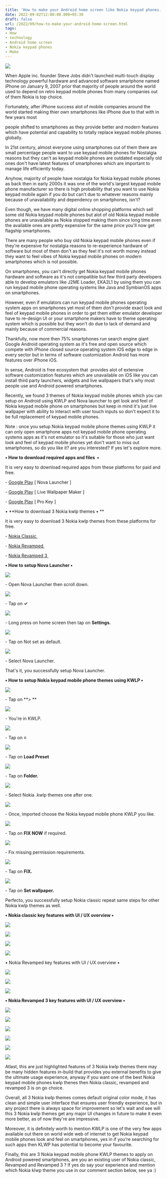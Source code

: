 ```yaml
---
title: 'How to make your Android home screen like Nokia keypad phones.'
date: 2022-09-02T12:00:00.000+05:30
draft: false
url: /2022/09/how-to-make-your-android-home-screen.html
tags: 
- How
- technology
- Android home screen
- Nokia keypad phones
- Make
---
```


 [![](https://lh3.googleusercontent.com/-vozpfoA23e8/YxJwcDV5aoI/AAAAAAAANfo/ErlyEapsfUMcRWuJWFP6Zlt_weAHFye3wCNcBGAsYHQ/s1600/1662152812622660-0.png)](https://lh3.googleusercontent.com/-vozpfoA23e8/YxJwcDV5aoI/AAAAAAAANfo/ErlyEapsfUMcRWuJWFP6Zlt_weAHFye3wCNcBGAsYHQ/s1600/1662152812622660-0.png) 

  

When Apple inc. founder Steve Jobs didn't launched multi-touch display technology powerful hardware and advanced software smartphone named iPhone on January 9, 2007 prior that majority of people around the world used to depend on retro keypad mobile phones from many companies out of them Nokia is top choice.

  

Fortunately, after iPhone success alot of mobile companies around the world started making thier own smartphones like iPhone due to that with in few years most 

people shifted to smartphones as they provide better and modern features which have potential and capability to totally replace keypad mobile phones globally.

  

In 21st century, almost everyone using smartphones out of them there are small percentage people want to use keypad mobile phones for Nostalgia reasons but they can't as keypad mobile phones are outdated especially old ones don't have latest features of smartphones which are important to manage life efficiently today.

  

Anyhow, majority of people have nostalgia for Nokia keypad mobile phones as back then in early 2000s it was one of the world's largest keypad mobile phone manufacturer so there is high probability that you want to use Nokia keypad mobile again if you do but can't due to whatever reasons mainly because of unavailability and dependency on smartphones, isn't?

  

Even though, we have many digital online shopping platforms which sell some old Nokia keypad mobile phones but alot of old Nokia keypad mobile phones are unavailable as Nokia stopped making them since long time even the available ones are pretty expensive for the same price you'll now get flagship smartphones.

  

There are many people who buy old Nokia keypad mobile phones even if they're expensive for nostalgia reasons to re-experience hardware of software but most of them don't as they feel it's not worth money instead they want to feel vibes of Nokia keypad mobile phones on modern smartphones which is not possible.

  

On smartphones, you can't directly get Nokia keypad mobile phones hardware and software as it's not compatible but few third party developers able to develop emulators like J2ME Loader, EKA2L1 by using them you can run keypad mobile phone operating systems like Java and SymbianOS apps on smartphones.

  

However, even if emulators can run keypad mobile phones operating system apps on smartphones yet most of them don't provide exact look and feel of keypad mobile phones in order to get them either emulator developer have to re-design UI or your smartphone makers have to theme operating system which is possible but they won't do due to lack of demand and mainly because of commercial reasons.

  

Thankfully, now more then 75% smartphones run search engine giant Google Android operating system as it's free and open source which compete with iPhone closed source operating system iOS edge to edge in every sector but in terms of software customization Android has more features over iPhone iOS.

  

In sense, Android is free ecosystem that  provides alot of extensive software customization features which are unavailable on iOS like you can install third party launchers, widgets and live wallpapers that's why most people use and Android powered smartphones.

  

Recently, we found 3 themes of Nokia keypad mobile phones which you can setup on Android using KWLP and Nova launcher to get look and feel of Nokia keypad mobile phone on smartphones but keep in mind it's just live wallpaper with ability to interact with user touch inputs so don't expect it to be full replacement of keypad mobile phones.

  

Note : once you setup Nokia keypad mobile phone themes using KWLP it can only open smartphone apps not keypad mobile phone operating systems apps as it's not emulator so it's suitable for those who just want look and feel of keypad mobile phones yet don't want to miss out smartphones, so do you like it? are you interested? If yes let's explore more.

  

**• How to download required apps and files  •**

It is very easy to download required apps from these platforms for paid and free.

  

\- [Google Play](https://play.google.com/store/apps/details?id=com.teslacoilsw.launcher) \[ Nova Launcher \]

\- [Google Play](https://play.google.com/store/apps/details?id=org.kustom.wallpaper.pro) \[ Live Wallpaper Maker \]

\- [Google Play](https://play.google.com/store/apps/details?id=org.kustom.wallpaper.pro) \[ Pro Key \]

  

• **How to download 3 Nokia kwlp themes • **

  

It is very easy to download 3 Nokia kwlp themes from these platforms for free.

  

\- [Nokia Classic ](https://drive.google.com/file/d/17U8H4fewugkYepuYwvSquDwdnhSininq/view?usp=drivesdk)

\- [Nokia Revamped ](https://drive.google.com/file/d/17LIPLogGK5b9avrBEMI5OKuB3HO4M5IM/view?usp=drivesdk)

\- [Nokia Revamped 3 ](https://drive.google.com/file/d/17L_1uSbqrzBwSWRVnocaFo_YwP1p4nj3/view?usp=drivesdk)

  

  

**• How to setup Nova Launcher •**

 **[![](https://lh3.googleusercontent.com/-aa_H9nbagds/YxJwbKraJGI/AAAAAAAANfk/PeqED_U6yqQfCmCl8SLjUy2f4dTwVjeYgCNcBGAsYHQ/s1600/1662152807747261-1.png)](https://lh3.googleusercontent.com/-aa_H9nbagds/YxJwbKraJGI/AAAAAAAANfk/PeqED_U6yqQfCmCl8SLjUy2f4dTwVjeYgCNcBGAsYHQ/s1600/1662152807747261-1.png)** 

\- Open Nova Launcher then scroll down.

  

 [![](https://lh3.googleusercontent.com/-s6vgSYgkolE/YxJwaByr3qI/AAAAAAAANfc/_LPKNThLE1Ej3nOh6wZ4-3AWg1LfdXBtgCNcBGAsYHQ/s1600/1662152803901586-2.png)](https://lh3.googleusercontent.com/-s6vgSYgkolE/YxJwaByr3qI/AAAAAAAANfc/_LPKNThLE1Ej3nOh6wZ4-3AWg1LfdXBtgCNcBGAsYHQ/s1600/1662152803901586-2.png) 

  

\- Tap on **✓**

 **[![](https://lh3.googleusercontent.com/-lyLMOfT0Mg8/YxJwZESj8kI/AAAAAAAANfY/EJgnq9st90E8W1e6E75pwvS0Rsp01viaQCNcBGAsYHQ/s1600/1662152796284629-3.png)](https://lh3.googleusercontent.com/-lyLMOfT0Mg8/YxJwZESj8kI/AAAAAAAANfY/EJgnq9st90E8W1e6E75pwvS0Rsp01viaQCNcBGAsYHQ/s1600/1662152796284629-3.png)** 

\- Long press on home screen then tap on **Settings.**

 **[![](https://lh3.googleusercontent.com/-6o9-fuIQ4lU/YxJwXLPAsII/AAAAAAAANfU/7vVGMtt3xB4ZkN6AuPIr67VyZDw5hnI6wCNcBGAsYHQ/s1600/1662152792488483-4.png)](https://lh3.googleusercontent.com/-6o9-fuIQ4lU/YxJwXLPAsII/AAAAAAAANfU/7vVGMtt3xB4ZkN6AuPIr67VyZDw5hnI6wCNcBGAsYHQ/s1600/1662152792488483-4.png)** 

\- Tap on Not set as default.

  

 [![](https://lh3.googleusercontent.com/-M3T67cpCsRU/YxJwWW7TjhI/AAAAAAAANfQ/aj3KXvcncroATnxEilwz1w3_17Ymyn3SgCNcBGAsYHQ/s1600/1662152789246443-5.png)](https://lh3.googleusercontent.com/-M3T67cpCsRU/YxJwWW7TjhI/AAAAAAAANfQ/aj3KXvcncroATnxEilwz1w3_17Ymyn3SgCNcBGAsYHQ/s1600/1662152789246443-5.png) 

  

\- Select Nova Launcher.

  

That's it, you successfully setup Nova Launcher.

**• How to setup Nokia keypad mobile phone themes using KWLP •**

 [![](https://lh3.googleusercontent.com/-gtg-k2YXquc/YxJwVSLbOWI/AAAAAAAANfM/tVUWa5NGsqk85CWo-ttnqTdPngQ1dZGjACNcBGAsYHQ/s1600/1662152786045209-6.png)](https://lh3.googleusercontent.com/-gtg-k2YXquc/YxJwVSLbOWI/AAAAAAAANfM/tVUWa5NGsqk85CWo-ttnqTdPngQ1dZGjACNcBGAsYHQ/s1600/1662152786045209-6.png) 

  

\- Tap on **\> **

 **[![](https://lh3.googleusercontent.com/-Rgqbl_llU2U/YxJwUuzlhxI/AAAAAAAANfI/7uLPoTbJz6AKmldGpQteDNh6EC34Jd1wgCNcBGAsYHQ/s1600/1662152782535241-7.png)](https://lh3.googleusercontent.com/-Rgqbl_llU2U/YxJwUuzlhxI/AAAAAAAANfI/7uLPoTbJz6AKmldGpQteDNh6EC34Jd1wgCNcBGAsYHQ/s1600/1662152782535241-7.png)** 

\- You're in KWLP.

  

 [![](https://lh3.googleusercontent.com/-3qV84vCPY5I/YxJwT6nTZCI/AAAAAAAANfE/ysqRtq5BwpoHT_OKuo8udWOSf7epJbHIgCNcBGAsYHQ/s1600/1662152778952691-8.png)](https://lh3.googleusercontent.com/-3qV84vCPY5I/YxJwT6nTZCI/AAAAAAAANfE/ysqRtq5BwpoHT_OKuo8udWOSf7epJbHIgCNcBGAsYHQ/s1600/1662152778952691-8.png) 

  

\- Tap on **≡**

 **[![](https://lh3.googleusercontent.com/-48SCkwnsnRM/YxJwSxvguqI/AAAAAAAANfA/Ou5_rnbW2Gcfvuh80uFDaxfXVsAmRm1LgCNcBGAsYHQ/s1600/1662152775382405-9.png)](https://lh3.googleusercontent.com/-48SCkwnsnRM/YxJwSxvguqI/AAAAAAAANfA/Ou5_rnbW2Gcfvuh80uFDaxfXVsAmRm1LgCNcBGAsYHQ/s1600/1662152775382405-9.png)** 

\- Tap on **Load Preset**

 **[![](https://lh3.googleusercontent.com/-kMpj0vUe1us/YxJwR8bK4LI/AAAAAAAANe8/IUe_hvicO1sgT2lpAMK-eDVrR2h9TsZ9ACNcBGAsYHQ/s1600/1662152771483565-10.png)](https://lh3.googleusercontent.com/-kMpj0vUe1us/YxJwR8bK4LI/AAAAAAAANe8/IUe_hvicO1sgT2lpAMK-eDVrR2h9TsZ9ACNcBGAsYHQ/s1600/1662152771483565-10.png)** 

\- Tap on **Folder.**

  

 [![](https://lh3.googleusercontent.com/-OECWdHa4bJE/YxJwRHWL0UI/AAAAAAAANe4/6S7Rh6wipSEsXH8ImrE10rEQY7yBynOiACNcBGAsYHQ/s1600/1662152768105498-11.png)](https://lh3.googleusercontent.com/-OECWdHa4bJE/YxJwRHWL0UI/AAAAAAAANe4/6S7Rh6wipSEsXH8ImrE10rEQY7yBynOiACNcBGAsYHQ/s1600/1662152768105498-11.png) 

  

\- Select Nokia .kwlp themes one after one.

  

 [![](https://lh3.googleusercontent.com/-Qtoim0SisxA/YxJwQIZFpYI/AAAAAAAANe0/y_JxNJ4O4VEFJOdYNxR22Byzd5ItbNjzQCNcBGAsYHQ/s1600/1662152764316041-12.png)](https://lh3.googleusercontent.com/-Qtoim0SisxA/YxJwQIZFpYI/AAAAAAAANe0/y_JxNJ4O4VEFJOdYNxR22Byzd5ItbNjzQCNcBGAsYHQ/s1600/1662152764316041-12.png) 

  

\- Once, imported choose the Nokia keypad mobile phone KWLP you like.

  

 [![](https://lh3.googleusercontent.com/-yfcH3uWmpZw/YxJwPD2oZXI/AAAAAAAANew/eeSX_DHxeFkqZnNNFE9NK9hVx1Y2T-03wCNcBGAsYHQ/s1600/1662152760509711-13.png)](https://lh3.googleusercontent.com/-yfcH3uWmpZw/YxJwPD2oZXI/AAAAAAAANew/eeSX_DHxeFkqZnNNFE9NK9hVx1Y2T-03wCNcBGAsYHQ/s1600/1662152760509711-13.png) 

  

\- Tap on **FIX NOW** if required.

  

 [![](https://lh3.googleusercontent.com/-rCLLkiBCtN8/YxJwOSpiPTI/AAAAAAAANes/ecVkWvia8SY-i0NBXY-ntnCrSGUD31ltACNcBGAsYHQ/s1600/1662152756984757-14.png)](https://lh3.googleusercontent.com/-rCLLkiBCtN8/YxJwOSpiPTI/AAAAAAAANes/ecVkWvia8SY-i0NBXY-ntnCrSGUD31ltACNcBGAsYHQ/s1600/1662152756984757-14.png) 

  

\- Fix missing permission requirements.

  

 [![](https://lh3.googleusercontent.com/-5oXu72CwVoQ/YxJwNWEDg3I/AAAAAAAANeo/RSe7NU4zgSMAP4Hp3ndsEmt1rXsycYOEgCNcBGAsYHQ/s1600/1662152753785349-15.png)](https://lh3.googleusercontent.com/-5oXu72CwVoQ/YxJwNWEDg3I/AAAAAAAANeo/RSe7NU4zgSMAP4Hp3ndsEmt1rXsycYOEgCNcBGAsYHQ/s1600/1662152753785349-15.png) 

  

\- Tap on **FIX.**

 **[![](https://lh3.googleusercontent.com/-5xhlt1lRQYE/YxJwMtYiQ2I/AAAAAAAANek/0TJ6fRuxpB0gDxC7zoY_2uFOS_-PiuouACNcBGAsYHQ/s1600/1662152750031469-16.png)](https://lh3.googleusercontent.com/-5xhlt1lRQYE/YxJwMtYiQ2I/AAAAAAAANek/0TJ6fRuxpB0gDxC7zoY_2uFOS_-PiuouACNcBGAsYHQ/s1600/1662152750031469-16.png)** 

\- Tap on **Set wallpaper.**

  

Perfecto, you successfully setup Nokia classic repeat same steps for other Nokia kwlp themes as well.

  

**• Nokia classic key features with UI / UX overview •**

 **[![](https://lh3.googleusercontent.com/-tm2Tfw20toE/YxJwLrNADHI/AAAAAAAANeg/gHydhmSHANImRTSCYOylaunQKUmozoRNACNcBGAsYHQ/s1600/1662152746491986-17.png)](https://lh3.googleusercontent.com/-tm2Tfw20toE/YxJwLrNADHI/AAAAAAAANeg/gHydhmSHANImRTSCYOylaunQKUmozoRNACNcBGAsYHQ/s1600/1662152746491986-17.png)** 

 **[![](https://lh3.googleusercontent.com/-n0b4ASHEDhI/YxJwK4FbB2I/AAAAAAAANec/DdHwUwrhNH47MN3zSEr8iFOg19yccQj0ACNcBGAsYHQ/s1600/1662152740673686-18.png)](https://lh3.googleusercontent.com/-n0b4ASHEDhI/YxJwK4FbB2I/AAAAAAAANec/DdHwUwrhNH47MN3zSEr8iFOg19yccQj0ACNcBGAsYHQ/s1600/1662152740673686-18.png)** 

 **[![](https://lh3.googleusercontent.com/-Q8RH2_TkhIE/YxJwJctB2iI/AAAAAAAANeY/C6w4HBtjnjE89Q7IrmKUx0ZOfQ-XtKJwACNcBGAsYHQ/s1600/1662152736871733-19.png)](https://lh3.googleusercontent.com/-Q8RH2_TkhIE/YxJwJctB2iI/AAAAAAAANeY/C6w4HBtjnjE89Q7IrmKUx0ZOfQ-XtKJwACNcBGAsYHQ/s1600/1662152736871733-19.png)** 

 **[![](https://lh3.googleusercontent.com/-H6f8Yj64tK8/YxJwIUmb1uI/AAAAAAAANeU/MdrWaKQy_W0SUie3QSiMA2cSFlJ5croeACNcBGAsYHQ/s1600/1662152733213974-20.png)](https://lh3.googleusercontent.com/-H6f8Yj64tK8/YxJwIUmb1uI/AAAAAAAANeU/MdrWaKQy_W0SUie3QSiMA2cSFlJ5croeACNcBGAsYHQ/s1600/1662152733213974-20.png)** 

  

• Nokia Revamped key features with UI / UX overview •

  

 [![](https://lh3.googleusercontent.com/-VAwCzmaeoL4/YxJwHexO4ZI/AAAAAAAANeQ/cHDgg1nepp0bsR8kttLsDom0M38vZUdEgCNcBGAsYHQ/s1600/1662152728977921-21.png)](https://lh3.googleusercontent.com/-VAwCzmaeoL4/YxJwHexO4ZI/AAAAAAAANeQ/cHDgg1nepp0bsR8kttLsDom0M38vZUdEgCNcBGAsYHQ/s1600/1662152728977921-21.png) 

  

 [![](https://lh3.googleusercontent.com/-5KERPHLV0IY/YxJwGSnsjjI/AAAAAAAANeM/9zKZ0CR6-ckd9TB5tPDsmpGAm6CM19zpwCNcBGAsYHQ/s1600/1662152725176655-22.png)](https://lh3.googleusercontent.com/-5KERPHLV0IY/YxJwGSnsjjI/AAAAAAAANeM/9zKZ0CR6-ckd9TB5tPDsmpGAm6CM19zpwCNcBGAsYHQ/s1600/1662152725176655-22.png) 

  

 [![](https://lh3.googleusercontent.com/-3bEkOAvVkhg/YxJwFY-NHeI/AAAAAAAANeI/GEZhiix19vY2tnJBrFjHbgpdZ42X4kXUQCNcBGAsYHQ/s1600/1662152721534412-23.png)](https://lh3.googleusercontent.com/-3bEkOAvVkhg/YxJwFY-NHeI/AAAAAAAANeI/GEZhiix19vY2tnJBrFjHbgpdZ42X4kXUQCNcBGAsYHQ/s1600/1662152721534412-23.png) 

  

  

**• Nokia Revamped 3 key features with UI / UX overview •**

 **[![](https://lh3.googleusercontent.com/-1ckg-8r86h4/YxJwEkx_UOI/AAAAAAAANeE/xoWRydSuLukTxsH7yG3HdeCAUpGfzaFFgCNcBGAsYHQ/s1600/1662152716984877-24.png)](https://lh3.googleusercontent.com/-1ckg-8r86h4/YxJwEkx_UOI/AAAAAAAANeE/xoWRydSuLukTxsH7yG3HdeCAUpGfzaFFgCNcBGAsYHQ/s1600/1662152716984877-24.png)** 

 **[![](https://lh3.googleusercontent.com/-R2kPK6G-RXk/YxJwDXp1RaI/AAAAAAAANeA/KshP0l-ojWE8HMnnvc-HzLVNKaarMuT6wCNcBGAsYHQ/s1600/1662152713043626-25.png)](https://lh3.googleusercontent.com/-R2kPK6G-RXk/YxJwDXp1RaI/AAAAAAAANeA/KshP0l-ojWE8HMnnvc-HzLVNKaarMuT6wCNcBGAsYHQ/s1600/1662152713043626-25.png)** 

 **[![](https://lh3.googleusercontent.com/-QN1DGcp14es/YxJwCaVegCI/AAAAAAAANd8/NRq77fKhy8EkgLRGjUp_-gs6FTQKgniNwCNcBGAsYHQ/s1600/1662152708740417-26.png)](https://lh3.googleusercontent.com/-QN1DGcp14es/YxJwCaVegCI/AAAAAAAANd8/NRq77fKhy8EkgLRGjUp_-gs6FTQKgniNwCNcBGAsYHQ/s1600/1662152708740417-26.png)** 

 **[![](https://lh3.googleusercontent.com/-BaUDpHzXjL4/YxJwBeVXR_I/AAAAAAAANd4/HvWc06D2ojEqJpV1IfoPd85wyAf6OBqFwCNcBGAsYHQ/s1600/1662152704704235-27.png)](https://lh3.googleusercontent.com/-BaUDpHzXjL4/YxJwBeVXR_I/AAAAAAAANd4/HvWc06D2ojEqJpV1IfoPd85wyAf6OBqFwCNcBGAsYHQ/s1600/1662152704704235-27.png)** 

 **[![](https://lh3.googleusercontent.com/-0J2Q4yHq9QQ/YxJwAH7KhsI/AAAAAAAANd0/dm5mzPaFvxw8WfA--7lDfINbShx2qPrVQCNcBGAsYHQ/s1600/1662152700562802-28.png)](https://lh3.googleusercontent.com/-0J2Q4yHq9QQ/YxJwAH7KhsI/AAAAAAAANd0/dm5mzPaFvxw8WfA--7lDfINbShx2qPrVQCNcBGAsYHQ/s1600/1662152700562802-28.png)** 

 **[![](https://lh3.googleusercontent.com/-0NUBC_C3cfQ/YxJv_OYgwjI/AAAAAAAANdw/_qdcuPZSWbIbTe74haDxZqcBGKRgfGOYgCNcBGAsYHQ/s1600/1662152696068448-29.png)](https://lh3.googleusercontent.com/-0NUBC_C3cfQ/YxJv_OYgwjI/AAAAAAAANdw/_qdcuPZSWbIbTe74haDxZqcBGKRgfGOYgCNcBGAsYHQ/s1600/1662152696068448-29.png)** 

Atlast, this are just highlighted features of 3 Nokia kwlp themes there may be many hidden features in-build that provides you external benefits to give the ultimate usage experience, anyway if you want one of the best Nokia keypad mobile phones kwlp thenes then Nokia classic, revamped and revamped 3 is on go choice.

  

Overall, all 3 Nokia kwlp themes comes default original color mode, it has clean and simple user interface that ensures user friendly experience, but in any project there is always space for improvement so let's wait and see will this 3 Nokia kwlp themes get any major UI changes in future to make it even more better, as of now they're are impressive.

  

Moreover, it is definitely worth to mention KWLP is one of the very few apps available out there on world wide web of internet to get Nokia keypad mobile phones look and feel on smartphones, yes in if you're searching for such apps then KLWP has potential to become your favourite.

  

Finally, this are 3 Nokia keypad mobile phone KWLP themes to apply on Android powered smartphones, are you an existing user of Nokia classic, Revamped and Revamped 3 ? If yes do say your experience and mention which Nokia klwp theme you use in our comment section below, see ya :)